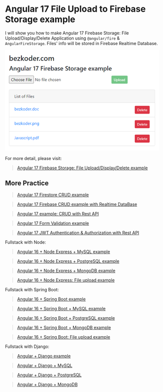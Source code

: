 # Angular 17 File Upload to Firebase Storage example

I will show you how to make Angular 17 Firebase Storage: File Upload/Display/Delete Application using `@angular/fire` & `AngularFireStorage`. Files' info will be stored in Firebase Realtime Database.

![angular-17-firebase-storage-file-upload-example](angular-17-firebase-storage-file-upload-example.png)

For more detail, please visit:
> [Angular 17 Firebase Storage: File Upload/Display/Delete example](https://www.bezkoder.com/angular-17-firebase-storage/)

## More Practice
> [Angular 17 Firestore CRUD example](https://www.bezkoder.com/angular-17-firestore-crud/)

> [Angular 17 Firebase CRUD example with Realtime DataBase](https://www.bezkoder.com/angular-17-firebase-crud/)

> [Angular 17 example: CRUD with Rest API](https://www.bezkoder.com/angular-17-crud-example/)

> [Angular 17 Form Validation example](https://www.bezkoder.com/angular-17-form-validation/)

> [Angular 17 JWT Authentication & Authorization with Rest API](https://www.bezkoder.com/angular-17-jwt-auth/)

Fullstack with Node:
> [Angular 16 + Node Express + MySQL example](https://www.bezkoder.com/angular-16-node-js-express-mysql/)

> [Angular 16 + Node Express + PostgreSQL example](https://www.bezkoder.com/angular-16-node-js-express-postgresql/)

> [Angular 16 + Node Express + MongoDB example](https://www.bezkoder.com/angular-16-node-js-express-mongodb/)

> [Angular 16 + Node Express: File upload example](https://www.bezkoder.com/angular-16-node-express-file-upload/)

Fullstack with Spring Boot:

> [Angular 16 + Spring Boot example](https://www.bezkoder.com/spring-boot-angular-16-crud/)

> [Angular 16 + Spring Boot + MySQL example](https://www.bezkoder.com/spring-boot-angular-16-mysql/)

> [Angular 16 + Spring Boot + PostgreSQL example](https://www.bezkoder.com/spring-boot-angular-16-postgresql/)

> [Angular 16 + Spring Boot + MongoDB example](https://www.bezkoder.com/spring-boot-angular-16-mongodb/)

> [Angular 16 + Spring Boot: File upload example](https://www.bezkoder.com/angular-16-spring-boot-file-upload/)

Fullstack with Django:
> [Angular + Django example](https://www.bezkoder.com/django-angular-13-crud-rest-framework/)

> [Angular + Django + MySQL](https://www.bezkoder.com/django-angular-mysql/)

> [Angular + Django + PostgreSQL](https://www.bezkoder.com/django-angular-postgresql/)

> [Angular + Django + MongoDB](https://www.bezkoder.com/django-angular-mongodb/)